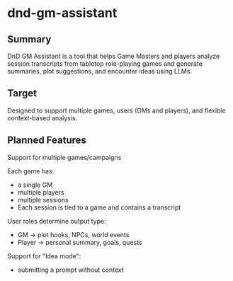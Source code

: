 # dnd-gm-assistant


## Summary
DnD GM Assistant is a tool that helps Game Masters and players analyze session transcripts from tabletop role-playing games and generate summaries, plot suggestions, and encounter ideas using LLMs. 

## Target
Designed to support multiple games, users (GMs and players), and flexible context-based analysis.

## Planned Features
Support for multiple games/campaigns

Each game has:
* a single GM
* multiple players
* multiple sessions
* Each session is tied to a game and contains a transcript

User roles determine output type:

* GM → plot hooks, NPCs, world events
* Player → personal summary, goals, quests

Support for "Idea mode": 
* submitting a prompt without context